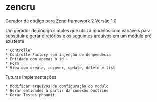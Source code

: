 # zencru
Gerador de código para Zend framework 2
Versão 1.0

Um gerador de código simples que utiliza modelos com variáveis para substituir e gerar diretórios e os seguintes arquivos em um módulo pré existente

	* Controller
	* ControllerFactory com injenção de denpendêcia
	* Entidade com apenas o id
	* Form
	* View com create, recover, update, delete e list

Futuras Implementações
	
	* Modificar arquivos de configuração do modulo
	* Gerar entidades a partir da conexão Doctrine
	* Gerar Testes phpunit
